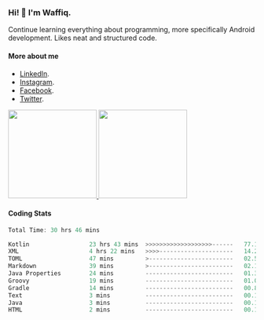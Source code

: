 ### Hi! 👋 I'm Waffiq.

Continue learning everything about programming, more specifically Android development. Likes neat and structured code.

#### More about me 
- [LinkedIn](https://www.linkedin.com/in/waffiqaziz/).
- [Instagram](https://www.instagram.com/waffiqaziz/).
- [Facebook](https://web.facebook.com/WaffiqAziz/).
- [Twitter](https://twitter.com/AzizWaffiq).

<p align="left">
<a href="https://github.com/waffiqaziz">
  <img height="180em" src="https://github-readme-stats-eight-theta.vercel.app/api?username=waffiqaziz&show_icons=true&theme=algolia&include_all_commits=true&count_private=true"/>
  <img height="180em" src="https://github-readme-stats-eight-theta.vercel.app/api/top-langs/?username=waffiqaziz&layout=compact&langs_count=8&theme=algolia"/>
</a>
</p>

#### Coding Stats
<!--START_SECTION:waka-->

```rust
Total Time: 30 hrs 46 mins

Kotlin                 23 hrs 43 mins  >>>>>>>>>>>>>>>>>>>------   77.11 %
XML                    4 hrs 22 mins   >>>>---------------------   14.20 %
TOML                   47 mins         >------------------------   02.55 %
Markdown               39 mins         >------------------------   02.13 %
Java Properties        24 mins         -------------------------   01.32 %
Groovy                 19 mins         -------------------------   01.05 %
Gradle                 14 mins         -------------------------   00.80 %
Text                   3 mins          -------------------------   00.19 %
Java                   3 mins          -------------------------   00.18 %
HTML                   2 mins          -------------------------   00.16 %
```

<!--END_SECTION:waka-->
